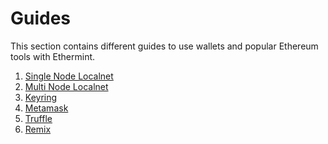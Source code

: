 <!--
order: false
parent:
  order: 5
-->

# Guides

This section contains different guides to use wallets and popular Ethereum tools with Ethermint.

1. [Single Node Localnet](./localnet/single_node)
1. [Multi Node Localnet](./localnet/multi_node)
1. [Keyring](./keys-wallets/keyring)
1. [Metamask](./keys-wallets/metamask)
1. [Truffle](./tools/truffle)
1. [Remix](./tools/remix)

